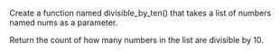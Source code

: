 Create a function named divisible_by_ten() that takes a list of numbers named nums as a parameter.

Return the count of how many numbers in the list are divisible by 10.
